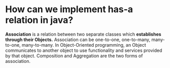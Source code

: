 # How can we implement has-a relation in java?
**Association** is a relation between two separate classes which **establishes through their Objects.** Association can be one-to-one, one-to-many, many-to-one, many-to-many. In Object-Oriented programming, an Object communicates to another object to use functionality and services provided by that object. Composition and Aggregation are the two forms of association. 

